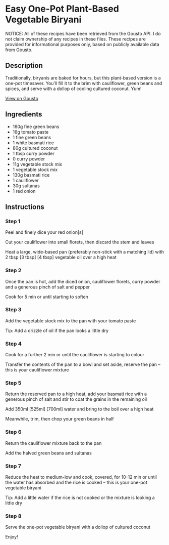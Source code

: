 # Easy One-Pot Plant-Based Vegetable Biryani

NOTICE: All of these recipes have been retrieved from the Gousto API. I do not claim ownership of any recipes in these files. These recipes are provided for informational purposes only, based on publicly available data from Gousto.

## Description

Traditionally, biryanis are baked for hours, but this plant-based version is a one-pot timesaver. You'll fill it to the brim with cauliflower, green beans and spices, and serve with a dollop of cooling cultured coconut. Yum! 

[View on Gousto](https://www.gousto.co.uk/recipes/cookbook/easy-one-pot-vegetable-biryani)

## Ingredients

- 160g fine green beans
- 16g tomato paste
- 1 fine green beans
- 1 white basmati rice
- 80g cultured coconut
- 1 tbsp curry powder
- 0 curry powder
- 11g vegetable stock mix
- 1 vegetable stock mix
- 130g basmati rice	
- 1 cauliflower
- 30g sultanas 
- 1 red onion

## Instructions


### Step 1

Peel and finely dice your red onion[s]

Cut your cauliflower into small florets, then discard the stem and leaves

Heat a large, wide-based pan (preferably non-stick with a matching lid) with 2 tbsp <span class="text-purple">[3 tbsp]</span> <span class="text-danger">[4 tbsp]</span> vegetable oil over a high heat


### Step 2

Once the pan is hot, add the diced onion, cauliflower florets, curry powder and a generous pinch of salt and pepper

Cook for 5 min or until starting to soften


### Step 3

Add the vegetable stock mix to the pan with your tomato paste

Tip: Add a drizzle of oil if the pan looks a little dry


### Step 4

Cook for a further 2 min or until the cauliflower is starting to colour

Transfer the contents of the pan to a bowl and set aside, reserve the pan  – this is your cauliflower mixture


### Step 5

Return the reserved pan to a high heat, add your basmati rice with a generous pinch of salt and stir to coat the grains in the remaining oil

Add 350ml <span class="text-purple">[525ml]</span> <span class="text-danger">[700ml] </span>water and bring to the boil over a high heat

Meanwhile, trim, then chop your green beans in half


### Step 6

Return the cauliflower mixture back to the pan

Add the halved green beans and sultanas


### Step 7

Reduce the heat to medium-low and cook, covered, for 10-12 min or until the water has absorbed and the rice is cooked – this is your one-pot vegetable biryani

Tip: Add a little water if the rice is not cooked or the mixture is looking a little dry

### Step 8

Serve the one-pot vegetable biryani with a dollop of cultured coconut

Enjoy!

